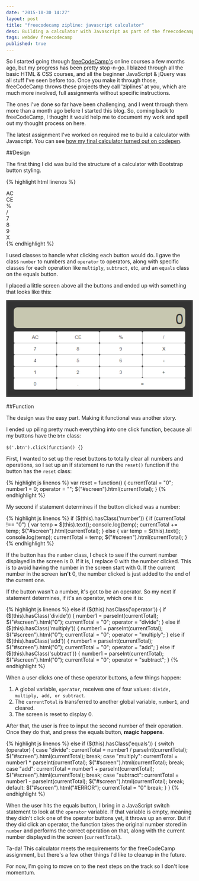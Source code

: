 ```yaml
---
date: "2015-10-30 14:27"
layout: post
title: "freecodecamp zipline: javascript calculator"
desc: Building a calculator with Javascript as part of the freecodecamp instructional course.
tags: webdev freecodecamp
published: true
---
```



So I started going through [freeCodeCamp's](www.freecodecamp.com) online courses a few months ago, but my progress has been pretty stop-n-go. I blazed through all the basic HTML & CSS courses, and all the beginner JavaScript & jQuery was all stuff I've seen before too. Once you make it through those, freeCodeCamp throws these projects they call 'ziplines' at you, which are much more involved, full assignments without specific instructions.

The ones I've done so far have been challenging, and I went through them more than a month ago before I started this blog. So, coming back to freeCodeCamp, I thought it would help me to document my work and spell out my thought process on here.

The latest assignment I've worked on required me to build a calculator with Javascript. You can see [how my final calculator turned out on codepen](http://codepen.io/sethxd/pen/YyLWdN).

##Design

The first thing I did was build the structure of a calculator with Bootstrap button styling.

{% highlight html linenos %}
<div class="row">
    <div class="col-xs-3 btn btn-default reset">AC</div>
    <div class="col-xs-3 btn btn-default reset">CE</div>
    <div class="col-xs-3 btn btn-default">%</div>
    <div class="col-xs-3 btn btn-default operator divide">/</div>
  </div>
  <div class="row">
    <div class="col-xs-3 btn btn-default number">7</div>
    <div class="col-xs-3 btn btn-default number">8</div>
    <div class="col-xs-3 btn btn-default number">9</div>
    <div class="col-xs-3 btn btn-default operator multiply">X</div>
  </div>
{% endhighlight %}

I used classes to handle what clicking each button would do. I gave the class `number` to numbers and `operator` to operators, along with specific classes for each operation like `multiply`, `subtract`, etc, and an `equals` class on the equals button.

I placed a little screen above all the buttons and ended up with something that looks like this:

![javascript calculator](\assets\javascript_calc.png)

##Function

The design was the easy part. Making it functional was another story.

I ended up piling pretty much everything into one click function, because all my buttons have the `btn` class:

`$('.btn').click(function() {}`

First, I wanted to set up the reset buttons to totally clear all numbers and operations, so I set up an if statement to run the `reset()` function if the button has the `reset` class:

{% highlight js linenos %}
var reset = function() {
  currentTotal = "0";
  number1 = 0;
  operator = "";
  $("#screen").html(currentTotal);
}
{% endhighlight %}

My second if statement determines if the button clicked was a number:

{% highlight js linenos %}
if ($(this).hasClass('number')) {
    if (currentTotal !== "0") {
      var temp = $(this).text();
      console.log(temp);
      currentTotal += temp;
      $("#screen").html(currentTotal);
    } else {
      var temp = $(this).text();
      console.log(temp);
      currentTotal = temp;
      $("#screen").html(currentTotal);
    }
{% endhighlight %}

If the button has the `number` class, I check to see if the current number displayed in the screen is 0. If it is, I replace 0 with the number clicked. This is to avoid having the number in the screen start with 0. If the current number in the screen **isn't** 0, the number clicked is just added to the end of the current one.

If the button wasn't a number, it's got to be an operator. So my next if statement determines, if it's an operator, which one it is:

{% highlight js linenos %}
else if ($(this).hasClass('operator')) {
    if ($(this).hasClass('divide')) {
      number1 = parseInt(currentTotal);
      $("#screen").html("0");
      currentTotal = "0";
      operator = "divide";
    }
    else if ($(this).hasClass('multiply')) {
      number1 = parseInt(currentTotal);
      $("#screen").html("0");
      currentTotal = "0";
      operator = "multiply";
    }
    else if ($(this).hasClass('add')) {
      number1 = parseInt(currentTotal);
      $("#screen").html("0");
      currentTotal = "0";
      operator = "add";
    }
    else if ($(this).hasClass('subtract')) {
      number1 = parseInt(currentTotal);
      $("#screen").html("0");
      currentTotal = "0";
      operator = "subtract";
    }
{% endhighlight %}

When a user clicks one of these operator buttons, a few things happen:

1. A global variable, `operator`, receives one of four values: `divide, multiply, add, or subtract`.
2. The `currentTotal` is transferred to another global variable, `number1`, and cleared.
3. The screen is reset to display 0.

After that, the user is free to input the second number of their operation. Once they do that, and press the equals button, **magic happens**.

{% highlight js linenos %}
else if ($(this).hasClass('equals')) {
      switch (operator) {
        case "divide":
          currentTotal = number1 / parseInt(currentTotal);
          $("#screen").html(currentTotal);
          break;
        case "multiply":
          currentTotal = number1 * parseInt(currentTotal);
          $("#screen").html(currentTotal);
          break;
        case "add":
          currentTotal = number1 + parseInt(currentTotal);
          $("#screen").html(currentTotal);
          break;
        case "subtract":
          currentTotal = number1 - parseInt(currentTotal);
          $("#screen").html(currentTotal);
          break;
        default:
          $("#screen").html("#ERROR");
          currentTotal = "0"
          break;
      }
    }
{% endhighlight %}

When the user hits the equals button, I bring in a JavaScript switch statement to look at the `operator` variable. If that variable is empty, meaning they didn't click one of the operator buttons yet, it throws up an error. But if they did click an operator, the function takes the original number stored in `number` and performs the correct operation on that, along with the current number displayed in the screen (`currentTotal`).

Ta-da! This calculator meets the requirements for the freeCodeCamp assignment, but there's a few other things I'd like to cleanup in the future.

For now, I'm going to move on to the next steps on the track so I don't lose momentum.
